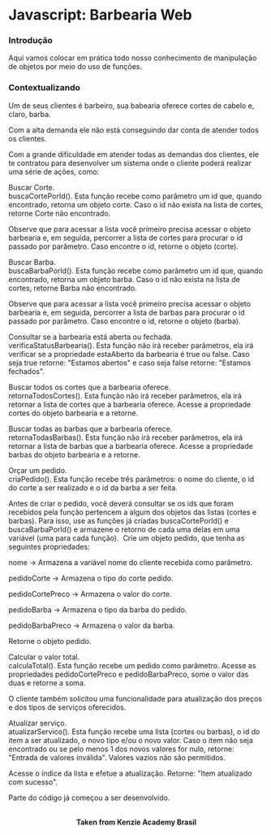 <h1>Javascript: Barbearia Web</h1>

<h3>Introdução</h3>
Aqui vamos colocar em prática todo nosso conhecimento de manipulação de objetos por meio do uso de funções.

<h3>Contextualizando</h3>
Um de seus clientes é barbeiro, sua babearia oferece cortes de cabelo e, claro, barba.

Com a alta demanda ele não está conseguindo dar conta de atender todos os clientes.

Com a grande dificuldade em atender todas as demandas dos clientes, ele te contratou para desenvolver um sistema onde o cliente poderá realizar uma série de ações, como:

Buscar Corte.  
buscaCortePorId(). Esta função recebe como parâmetro um id que, quando encontrado, retorna um objeto corte. Caso o id não exista na lista de cortes, retorne ⁠Corte não encontrado.

Observe que para acessar a lista você primeiro precisa acessar o objeto barbearia e, em seguida, percorrer a lista de cortes para procurar o id passado por parâmetro. Caso encontre o id, retorne o objeto (corte).

Buscar Barba.  
buscaBarbaPorId(). Esta função recebe como parâmetro um id que, quando encontrado, retorna um objeto barba. Caso o id não exista na lista de cortes, retorne ⁠Barba não encontrado.

Observe que para acessar a lista você primeiro precisa acessar o objeto barbearia e, em seguida, percorrer a lista de barbas para procurar o id passado por parâmetro. Caso encontre o id, retorne o objeto (barba).

Consultar se a barbearia está aberta ou fechada.  
verificaStatusBarbearia(). Esta função não irá receber parâmetros, ela irá verificar se a propriedade estaAberto da barbearia é true ou false. Caso seja true retorne: ⁠"Estamos abertos" e caso seja false retorne: "Estamos fechados".
⁠

Buscar todos os cortes que a barbearia oferece.  
retornaTodosCortes(). Esta função não irá receber parâmetros, ela irá retornar a lista de cortes que a barbearia oferece. ⁠Acesse a propriedade cortes do objeto barbearia e a retorne.

Buscar todas as barbas que a barbearia oferece.  
retornaTodasBarbas(). Esta função não irá receber parâmetros, ela irá retornar a lista de barbas que a barbearia oferece. ⁠Acesse a propriedade barbas do objeto barbearia e a retorne.

Orçar um pedido.  
criaPedido(). Esta função recebe três parâmetros: o nome do cliente, o id do corte a ser realizado e o id da barba a ser feita.

Antes de criar o pedido, você deverá consultar se os ids que foram recebidos pela função pertencem a algum dos objetos das listas (cortes e barbas). Para isso, use as funções já criadas buscaCortePorId() e buscaBarbaPorId() e armazene o retorno de cada uma delas em uma variável (uma para cada função).
⁠
Crie um objeto pedido, que tenha as seguintes propriedades:

nome -> Armazena a variável nome do cliente recebida como parâmetro.

pedidoCorte -> Armazena o tipo do corte pedido.

pedidoCortePreco -> Armazena o valor do corte.

pedidoBarba -> Armazena o tipo da barba do pedido.

pedidoBarbaPreco -> Armazena o valor da barba.

Retorne o objeto pedido.

Calcular o valor total.  
calculaTotal(). Esta função recebe um pedido como parâmetro. Acesse as propriedades pedidoCortePreco e pedidoBarbaPreco, some o valor das duas e retorne a soma.

O cliente também solicitou uma funcionalidade para atualização dos preços e dos tipos de serviços oferecidos.

Atualizar serviço.  
atualizarServico(). Esta função recebe uma lista (cortes ou barbas), o id do item a ser atualizado, o novo tipo e/ou o novo valor.
Caso o item não seja encontrado ou se pelo menos 1 dos novos valores for nulo, retorne: "Entrada de valores inválida". Valores vazios não são permitidos.

Acesse o índice da lista e efetue a atualização. Retorne: "Item atualizado com sucesso".

Parte do código já começou a ser desenvolvido.
<br>
<br>

<p align="center"><b>Taken from Kenzie Academy Brasil</b></p>
